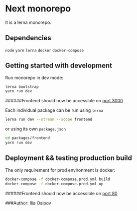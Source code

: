 # Next monorepo

It is a lerna monorepo.

## Dependencies
`node` `yarn` `lerna` `docker` `docker-compose`

## Getting started with development

Run monorepo in dev mode:

```sh
lerna bootstrap
yarn run dev
```

######Frontend should now be accessible on [port 3000](http://localhost:3000)

Each individual package can be run using `lerna`

```sh
lerna run dev --stream --scope frontend
```

or using its own `package.json`

```sh
cd packages/frontend
yarn run dev
```

## Deployment && testing production build
The only requirement for prod environment is docker:
```sh
docker-compose -f docker-compose.prod.yml build
docker-compose -f docker-compose.prod.yml up 
```
######Frontend should now be accessible on [port 80](http://localhost:80)

###Author: 
Ilia Osipov
